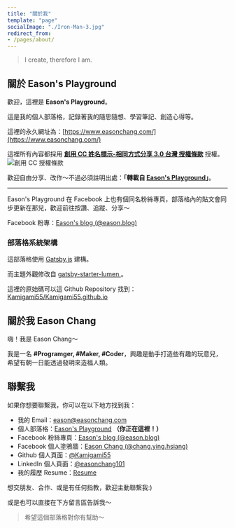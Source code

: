 ```yaml
---
title: "關於我"
template: "page"
socialImage: "./Iron-Man-3.jpg"
redirect_from:
- /pages/about/
---
```


> I create, therefore I am.

## 關於 Eason's Playground

歡迎，這裡是 **Eason's Playground**。

這是我的個人部落格，記錄著我的隨思隨想、學習筆記、創造心得等。

這裡的永久網址為：[https://www.easonchang.com/](https://www.easonchang.com/)

這裡所有內容都採用 **<a rel="license" href="http://creativecommons.org/licenses/by-sa/3.0/tw/">創用 CC 姓名標示-相同方式分享 3.0 台灣 授權條款</a>** 授權。 <a rel="license" href="http://creativecommons.org/licenses/by-sa/3.0/tw/"><img alt="創用 CC 授權條款" style="display: inline-block; border-width:0" src="https://i.creativecommons.org/l/by-sa/3.0/tw/88x31.png" /></a>

歡迎自由分享、改作～不過必須註明出處：**「轉載自 [Eason's Playground](https://www.easonchang.com/)」**。


---

Eason's Playground 在 Facebook 上也有個同名粉絲專頁，部落格內的貼文會同步更新在那兒，歡迎前往按讚、追蹤、分享～

Facebook 粉專：[Eason's blog (@eason.blog)](https://www.facebook.com/eason.blog/)

### 部落格系統架構

這部落格使用 [Gatsby.js](https://www.gatsbyjs.com/) 建構。

而主題外觀修改自 [gatsby-starter-lumen
](https://www.gatsbyjs.com/starters/alxshelepenok/gatsby-starter-lumen/)。

這裡的原始碼可以這 Github Repository 找到：[Kamigami55/Kamigami55.github.io](https://github.com/Kamigami55/Kamigami55.github.io)


## 關於我 Eason Chang

嗨！我是 Eason Chang～

我是一名 **\#Programger, \#Maker, \#Coder**，興趣是動手打造些有趣的玩意兒，希望有朝一日能透過發明來造福人類。

## 聯繫我

如果你想要聯繫我，你可以在以下地方找到我：

- 我的 Email：[eason@easonchang.com](mailto:eason@easonchang.com)
- 個人部落格：[Eason's Playground](https://www.easonchang.com/) **（你正在這裡！）**
- Facebook 粉絲專頁：[Eason's blog (@eason.blog)](https://www.facebook.com/eason.blog/)
- Facebook 個人塗鴉牆：[Eason Chang (@chang.ying.hsiang)](https://www.facebook.com/chang.ying.hsiang)
- Github 個人頁面：[@Kamigami55](https://github.com/Kamigami55)
- LinkedIn 個人頁面：[@easonchang101](https://www.linkedin.com/in/easonchang101/)
- 我的履歷 Resume：[Resume](https://www.cakeresume.com/eason-chang)

想交朋友、合作、或是有任何指教，歡迎主動聯繫我:)

或是也可以直接在下方留言區告訴我～

> 希望這個部落格對你有幫助～
